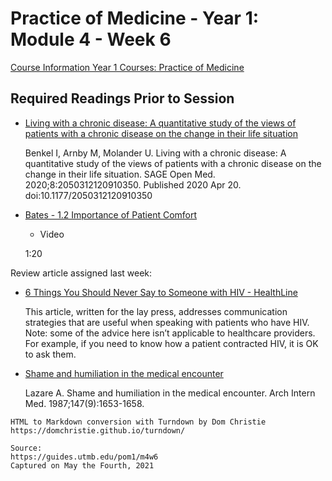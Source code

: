 # Practice of Medicine - Year 1: Module 4 - Week 6

[Course Information Year 1 Courses: Practice of Medicine](/usmle/pom1/course-information.html)

## Required Readings Prior to Session

*   [Living with a chronic disease: A quantitative study of the views of patients with a chronic disease on the change in their life situation](https://www.ncbi.nlm.nih.gov/pmc/articles/PMC7171994/)
    
    Benkel I, Arnby M, Molander U. Living with a chronic disease: A quantitative study of the views of patients with a chronic disease on the change in their life situation. SAGE Open Med. 2020;8:2050312120910350. Published 2020 Apr 20. doi:10.1177/2050312120910350
    
*   [Bates - 1.2 Importance of Patient Comfort](http://libux.utmb.edu/login?url=https://batesvisualguide.com/MultimediaPlayer.aspx?multimediaid=6091078)
    
    *   Video
    
    1:20
    

Review article assigned last week:

*   [6 Things You Should Never Say to Someone with HIV - HealthLine](https://www.healthline.com/health/hiv-aids/what-not-to-ask-someone-with-hiv)
    
    This article, written for the lay press, addresses communication strategies that are useful when speaking with patients who have HIV. Note: some of the advice here isn’t applicable to healthcare providers. For example, if you need to know how a patient contracted HIV, it is OK to ask them.
    
*   [Shame and humiliation in the medical encounter](http://libux.utmb.edu/login?url=https://jamanetwork.com/journals/jamainternalmedicine/fullarticle/608778)
    
    Lazare A. Shame and humiliation in the medical encounter. Arch Intern Med. 1987;147(9):1653-1658.

```
HTML to Markdown conversion with Turndown by Dom Christie
https://domchristie.github.io/turndown/

Source:
https://guides.utmb.edu/pom1/m4w6
Captured on May the Fourth, 2021
```

